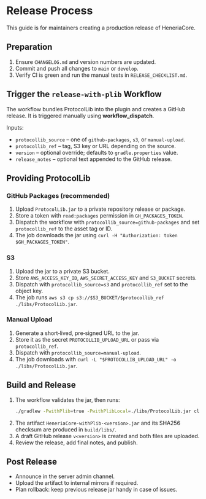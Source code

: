 # Release Process

This guide is for maintainers creating a production release of HeneriaCore.

## Preparation

1. Ensure `CHANGELOG.md` and version numbers are updated.
2. Commit and push all changes to `main` or `develop`.
3. Verify CI is green and run the manual tests in `RELEASE_CHECKLIST.md`.

## Trigger the `release-with-plib` Workflow

The workflow bundles ProtocolLib into the plugin and creates a GitHub release. It is triggered manually using **workflow_dispatch**.

Inputs:
- `protocollib_source` – one of `github-packages`, `s3`, or `manual-upload`.
- `protocollib_ref` – tag, S3 key or URL depending on the source.
- `version` – optional override; defaults to `gradle.properties` value.
- `release_notes` – optional text appended to the GitHub release.

## Providing ProtocolLib

### GitHub Packages (recommended)
1. Upload `ProtocolLib.jar` to a private repository release or package.
2. Store a token with `read:packages` permission in `GH_PACKAGES_TOKEN`.
3. Dispatch the workflow with `protocollib_source=github-packages` and set `protocollib_ref` to the asset tag or ID.
4. The job downloads the jar using `curl -H "Authorization: token $GH_PACKAGES_TOKEN"`.

### S3
1. Upload the jar to a private S3 bucket.
2. Store `AWS_ACCESS_KEY_ID`, `AWS_SECRET_ACCESS_KEY` and `S3_BUCKET` secrets.
3. Dispatch with `protocollib_source=s3` and `protocollib_ref` set to the object key.
4. The job runs `aws s3 cp s3://$S3_BUCKET/$protocollib_ref ./libs/ProtocolLib.jar`.

### Manual Upload
1. Generate a short‑lived, pre‑signed URL to the jar.
2. Store it as the secret `PROTOCOLLIB_UPLOAD_URL` or pass via `protocollib_ref`.
3. Dispatch with `protocollib_source=manual-upload`.
4. The job downloads with `curl -L "$PROTOCOLLIB_UPLOAD_URL" -o ./libs/ProtocolLib.jar`.

## Build and Release

1. The workflow validates the jar, then runs:
   ```bash
   ./gradlew -PwithPlib=true -PwithPlibLocal=./libs/ProtocolLib.jar clean shadowJar test
   ```
2. The artifact `HeneriaCore-withPlib-<version>.jar` and its SHA256 checksum are produced in `build/libs/`.
3. A draft GitHub release `v<version>` is created and both files are uploaded.
4. Review the release, add final notes, and publish.

## Post Release

- Announce in the server admin channel.
- Upload the artifact to internal mirrors if required.
- Plan rollback: keep previous release jar handy in case of issues.
